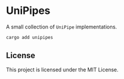 # UniPipes

A small collection of `UniPipe` implementations.

```rust
cargo add unipipes
```

## License

This project is licensed under the MIT License.
